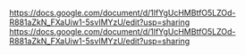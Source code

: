https://docs.google.com/document/d/1lfYgUcHMBtfO5LZOd-R881aZkN_FXaUiw1-5svIMYzU/edit?usp=sharing
https://docs.google.com/document/d/1lfYgUcHMBtfO5LZOd-R881aZkN_FXaUiw1-5svIMYzU/edit?usp=sharing
